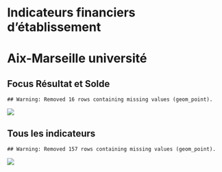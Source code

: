 Indicateurs financiers d’établissement
================

# Aix-Marseille université

## Focus Résultat et Solde

    ## Warning: Removed 16 rows containing missing values (geom_point).

![](/home/julien/repo/cpesr/RFC/Finances/Etablissements/aix_marseille_université_files/figure-gfm/etab.focus-1.png)<!-- -->

## Tous les indicateurs

    ## Warning: Removed 157 rows containing missing values (geom_point).

![](/home/julien/repo/cpesr/RFC/Finances/Etablissements/aix_marseille_université_files/figure-gfm/etab-1.png)<!-- -->

